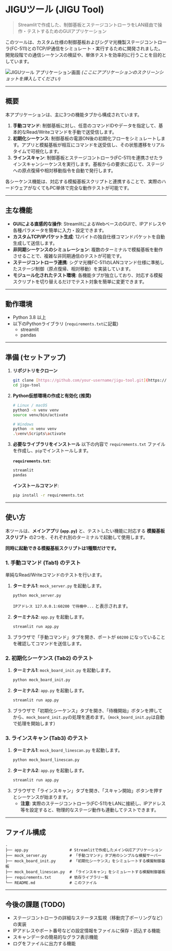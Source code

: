 # JIGUツール (JIGU Tool)

> Streamlitで作成した、制御基板とステージコントローラをLAN経由で操作・テストするためのGUIアプリケーション

このツールは、カスタム仕様の制御基板およびシグマ光機製ステージコントローラ(FC-511)とのTCP/IP通信をシミュレート・実行するために開発されました。開発段階での通信シーケンスの検証や、単体テストを効率的に行うことを目的としています。

![JIGUツール アプリケーション画面](https://i.imgur.com/your-screenshot-url.png)
*(ここにアプリケーションのスクリーンショットを挿入してください)*

---
## 概要

本アプリケーションは、主に3つの機能タブから構成されています。

1.  **手動コマンド**: 制御基板に対し、任意のコマンドIDやデータを指定して、基本的なRead/Writeコマンドを手動で送受信します。
2.  **初期化シーケンス**: 制御基板の電源ON後の初期化フローをシミュレートします。アプリと模擬基板が相互にコマンドを送受信し、その状態遷移をリアルタイムで可視化します。
3.  **ラインスキャン**: 制御基板とステージコントローラ(FC-511)を連携させたラインスキャンシーケンスを実行します。基板からの要求に応じて、ステージへの原点復帰や相対移動指令を自動で発行します。

各シーケンス機能は、対応する模擬基板スクリプトと連携することで、実際のハードウェアがなくてもPC単体で完全な動作テストが可能です。

---
## 主な機能

* **GUIによる直感的な操作**: StreamlitによるWebベースのGUIで、IPアドレスや各種パラメータを簡単に入力・設定できます。
* **カスタムTCP/IPパケット生成**: 12バイトの独自仕様コマンドパケットを自動生成して送信します。
* **非同期シーケンスのシミュレーション**: 複数のターミナルで模擬基板を動作させることで、複雑な非同期通信のテストが可能です。
* **ステージコントローラ連携**: シグマ光機FC-511のLANコマンド仕様に準拠したステージ制御（原点復帰、相対移動）を実装しています。
* **モジュール化されたテスト環境**: 各機能タブが独立しており、対応する模擬スクリプトを切り替えるだけでテスト対象を簡単に変更できます。

---
## 動作環境

* Python 3.8 以上
* 以下のPythonライブラリ (`requirements.txt`に記載)
  * streamlit
  * pandas

---
## 準備 (セットアップ)

1.  **リポジトリをクローン**
    ```bash
    git clone [https://github.com/your-username/jigu-tool.git](https://github.com/your-username/jigu-tool.git)
    cd jigu-tool
    ```

2.  **Python仮想環境の作成と有効化 (推奨)**
    ```bash
    # Linux / macOS
    python3 -m venv venv
    source venv/bin/activate

    # Windows
    python -m venv venv
    .\venv\Scripts\activate
    ```

3.  **必要なライブラリをインストール**
    以下の内容で `requirements.txt` ファイルを作成し、`pip`でインストールします。
    
    **`requirements.txt`**:
    ```txt
    streamlit
    pandas
    ```
    
    **インストールコマンド**:
    ```bash
    pip install -r requirements.txt
    ```

---
## 使い方

本ツールは、**メインアプリ (`app.py`)** と、テストしたい機能に対応する **模擬基板スクリプト** の2つを、それぞれ別のターミナルで起動して使用します。

**同時に起動できる模擬基板スクリプトは1種類だけです。**

### 1. 手動コマンド (Tab1) のテスト

単純なRead/Writeコマンドのテストを行います。

1.  **ターミナル1**: `mock_server.py` を起動します。
    ```bash
    python mock_server.py
    ```
    `IPアドレス 127.0.0.1:60200 で待機中...` と表示されます。

2.  **ターミナル2**: `app.py` を起動します。
    ```bash
    streamlit run app.py
    ```
3.  ブラウザで「手動コマンド」タブを開き、ポートが `60200` になっていることを確認してコマンドを送信します。

### 2. 初期化シーケンス (Tab2) のテスト

1.  **ターミナル1**: `mock_board_init.py` を起動します。
    ```bash
    python mock_board_init.py
    ```
2.  **ターミナル2**: `app.py` を起動します。
    ```bash
    streamlit run app.py
    ```
3.  ブラウザで「初期化シーケンス」タブを開き、「待機開始」ボタンを押してから、`mock_board_init.py`の処理を進めます。（`mock_board_init.py`は自動で処理を開始します）

### 3. ラインスキャン (Tab3) のテスト

1.  **ターミナル1**: `mock_board_linescan.py` を起動します。
    ```bash
    python mock_board_linescan.py
    ```
2.  **ターミナル2**: `app.py` を起動します。
    ```bash
    streamlit run app.py
    ```
3.  ブラウザで「ラインスキャン」タブを開き、「スキャン開始」ボタンを押すとシーケンスが始まります。
    * **注意**: 実際のステージコントローラ(FC-511)をLANに接続し、IPアドレス等を設定すると、物理的なステージ動作も連動してテストできます。

---
## ファイル構成

```
.
├── app.py                  # Streamlitで作成したメインGUIアプリケーション
├── mock_server.py          # 「手動コマンド」タブ用のシンプルな模擬サーバー
├── mock_board_init.py      # 「初期化シーケンス」をシミュレートする模擬制御基板
├── mock_board_linescan.py  # 「ラインスキャン」をシミュレートする模擬制御基板
├── requirements.txt        # 依存ライブラリ一覧
└── README.md               # このファイル
```

---
## 今後の課題 (TODO)

* ステージコントローラの詳細なステータス監視（移動完了ポーリングなど）の実装
* IPアドレスやポート番号などの設定情報をファイルに保存・読込する機能
* スキャンデータの簡易的なグラフ表示機能
* ログをファイルに出力する機能